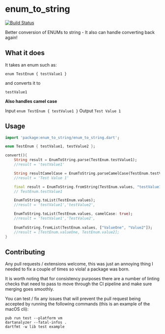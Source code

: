 # enum_to_string

[![Build Status](https://travis-ci.org/rknell/flutterEnumsToString.svg?branch=master)](https://travis-ci.org/rknell/flutterEnumsToString)

Better conversion of ENUMs to string - It also can handle converting back again!

## What it does

It takes an enum such as:

`enum TestEnum { testValue1 }`

and converts it to

`testValue1`

**Also handles camel case**

Input `enum TestEnum { testValue1 }`
Output `Test Value 1`

## Usage

```dart
import 'package:enum_to_string/enum_to_string.dart';

enum TestEnum { testValue1, testValue2 };

convert(){
    String result = EnumToString.parse(TestEnum.testValue1);
    //result = 'testValue1'

    String resultCamelCase = EnumToString.parseCamelCase(TestEnum.testValue1);
    //result = 'Test Value 1'

    final result = EnumToString.fromString(TestEnum.values, "testValue1");
    // TestEnum.testValue1

    EnumToString.toList(TestEnum.values);
    //result = 'testValue1','testValue2',

    EnumToString.toList(TestEnum.values, camelCase: true);
    //result = 'TestValue1','TestValue2',
    
    EnumToString.fromList(TestEnum.values, ["ValueOne", "Value2"]);
    //result = [TestEnum.valueOne, TestEnum.value2];
}
```

## Contributing

Any pull requests / extensions welcome, this was just an annoying thing I needed to fix a couple of times so viola! a package was born.

It is worth noting that for consistency purposes there are a number of linting checks that need to pass to move through the CI pipeline and make sure merging goes smoothly.

You can test / fix any issues that will prevent the pull request being accepted by running the following commands (this is an example of the macOS cli):

```
pub run test --platform vm
dartanalyzer --fatal-infos .
dartfmt -w lib test example
```